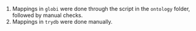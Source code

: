 1. Mappings in  ```globi``` were done through the script in the ```ontology``` folder, followed by manual checks.
2. Mappings in  ```trydb``` were done manually.
